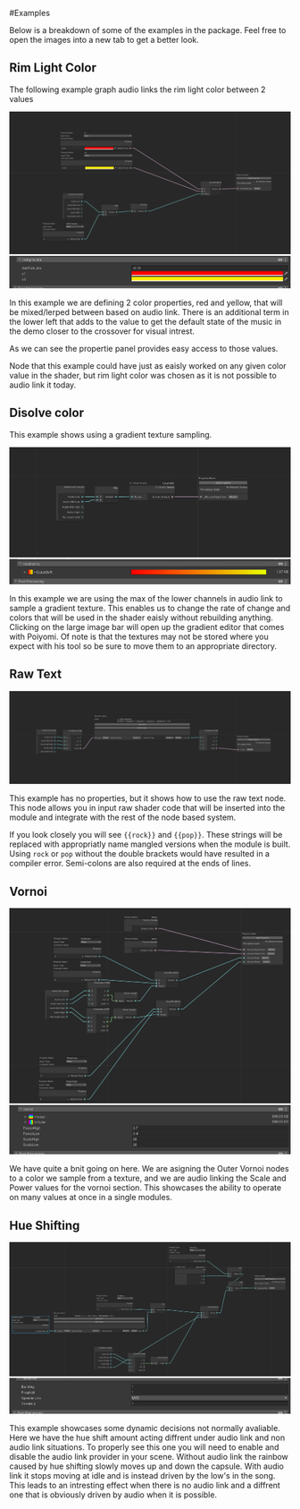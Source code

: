 #Examples

Below is a breakdown of some of the examples in the package. Feel free to open the images into a new tab to get a better look.

## Rim Light Color
The following example graph audio links the rim light color between 2 values

![rim-light nodes](examples/rim-light-nodes.png)
![rim-light props](examples/rim-light-props.png)

In this example we are defining 2 color properties, red and yellow, that will
be mixed/lerped between based on audio link. There is an additional term in the
lower left that adds to the value to get the default state of the music in the
demo closer to the crossover for visual intrest.

As we can see the propertie panel provides easy access to those values.

Node that this example could have just as eaisly worked on any given color
value in the shader, but rim light color was chosen as it is not possible to
audio link it today.


## Disolve color

This example shows using a gradient texture sampling.

![disolve-color-nodes](examples/disolve-color-nodes.png)
![disolve-color-props](examples/disolve-color-props.png)

In this example we are using the max of the lower channels in audio link to
sample a gradient texture. This enables us to change the rate of change and
colors that will be used in the shader eaisly without rebuilding anything.
Clicking on the large image bar will open up the gradient editor that comes
with Poiyomi. Of note is that the textures may not be stored where you expect
with his tool so be sure to move them to an appropriate directory.

## Raw Text

![raw-text-nodes](examples/raw-text-nodes.png)

This example has no properties, but it shows how to use the raw text node.
This node allows you in input raw shader code that will be inserted into the
module and integrate with the rest of the node based system. 

If you look closely you will see `{{rock}}` and `{{pop}}`. These strings will
be replaced with appropriatly name mangled versions when the module is built.
Using `rock` or `pop` without the double brackets would have resulted in a
compiler error. Semi-colons are also required at the ends of lines.

## Vornoi

![vornoi-text-nodes](examples/vornoi-nodes.png)
![vornoi-text-props](examples/vornoi-props.png)

We have quite a bnit going on here. We are asigning the Outer Vornoi nodes to a
color we sample from a texture, and we are audio linking the Scale and Power
values for the vornoi section. 
This showcases the ability to operate on many values at once in a single modules.

## Hue Shifting

![hue-shifter-nodes](examples/hue-shifter-nodes.png)
![hue-shifter-props](examples/hue-shifter-props.png)

This example showcases some dynamic decisions not normally avaliable. Here we
have the hue shift amount acting diffrent under audio link and non audio link
situations. To properly see this one you will need to enable and disable the
audio link provider in your scene. Without audio link the rainbow caused by hue
shifting slowly moves up and down the capsule. With audio link it stops moving
at idle and is instead driven by the low's in the song. 
This leads to an intresting effect when there is no audio link and a diffrent
one that is obviously driven by audio when it is possible.

